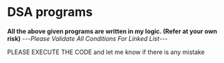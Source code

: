# DSA programs 

**All the above given programs are written in my logic. (Refer at your own risk)**
---*Please Validate All Conditions For Linked List*---




PLEASE EXECUTE THE CODE and let me know if there is any mistake
